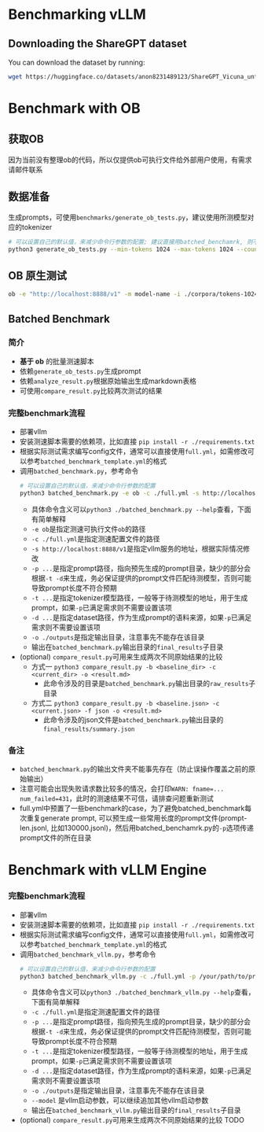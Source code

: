 # Benchmarking vLLM

## Downloading the ShareGPT dataset

You can download the dataset by running:
```bash
wget https://huggingface.co/datasets/anon8231489123/ShareGPT_Vicuna_unfiltered/resolve/main/ShareGPT_V3_unfiltered_cleaned_split.json
```

# Benchmark with OB
## 获取OB
因为当前没有整理ob的代码，所以仅提供ob可执行文件给外部用户使用，有需求请邮件联系

## 数据准备
生成prompts，可使用`benchmarks/generate_ob_tests.py`，建议使用所测模型对应的tokenizer
```sh
# 可以设置自己的默认值，来减少命令行参数的配置; 建议直接用batched_benchamrk, 则不需要手动调用generate_ob_tests.py
python3 generate_ob_tests.py --min-tokens 1024 --max-tokens 1024 --count 1000 --tokenizer YOUR-HUGGINGFACE-TOKENIZER --output output.jsonl --dataset YOUR-DOWNLOADED-SHAREGPT-V3-DATASET
```

## OB 原生测试
```sh
ob -e "http://localhost:8888/v1" -m model-name -i ./corpora/tokens-1024-1024.jsonl -n 1000 --max-tokens 128 -c 100 --verbose
```

## Batched Benchmark

### 简介
* **基于 ob** 的批量测速脚本
* 依赖`generate_ob_tests.py`生成prompt
* 依赖`analyze_result.py`根据原始输出生成markdown表格
* 可使用`compare_result.py`比较两次测试的结果

### 完整benchmark流程
* 部署vllm
* 安装测速脚本需要的依赖项，比如直接 `pip install -r ./requirements.txt`
* 根据实际测试需求编写config文件，通常可以直接使用`full.yml`，如需修改可以参考`batched_benchmark_template.yml`的格式
* 调用`batched_benchmark.py`，参考命令
  ```sh
  # 可以设置自己的默认值，来减少命令行参数的配置
  python3 batched_benchmark.py -e ob -c ./full.yml -s http://localhost:8888/v1 -p /your/path/to/prompt -t /your/tokenism/path -d /your/path/to/ShareGPT_V3_unfiltered_cleaned_split.5000.json -o ./results
  ```
  * 具体命令含义可以`python3 ./batched_benchmark.py --help`查看，下面有简单解释
  * `-e ob`是指定测速可执行文件`ob`的路径
  * `-c ./full.yml`是指定测速配置文件的路径
  * `-s http://localhost:8888/v1`是指定vllm服务的地址，根据实际情况修改
  * `-p ...`是指定prompt路径，指向预先生成的prompt目录，缺少的部分会根据`-t -d`来生成，务必保证提供的prompt文件匹配待测模型，否则可能导致prompt长度不符合预期
  * `-t ...`是指定tokenizer模型路径，一般等于待测模型的地址，用于生成prompt，如果`-p`已满足需求则不需要设置该项
  * `-d ...`是指定dataset路径，作为生成prompt的语料来源，如果`-p`已满足需求则不需要设置该项
  * `-o ./outputs`是指定输出目录，注意事先不能存在该目录
  * 输出在`batched_benchmark.py`输出目录的`final_results`子目录
* (optional) `compare_result.py`可用来生成两次不同原始结果的比较
  * 方式一 `python3 compare_result.py -b <baseline_dir> -c <current_dir> -o <result.md>`
    * 此命令涉及的目录是`batched_benchmark.py`输出目录的`raw_results`子目录
  * 方式二 `python3 compare_result.py -b <baseline.json> -c <current.json> -f json -o <result.md>`
    * 此命令涉及的json文件是`batched_benchmark.py`输出目录的`final_results/summary.json`

### 备注
* `batched_benchmark.py`的输出文件夹不能事先存在（防止误操作覆盖之前的原始输出）
* 注意可能会出现失败请求数比较多的情况，会打印`WARN: fname=... num_failed=431`，此时的测速结果不可信，请排查问题重新测试
* full.yml中预置了一些benchmark的case，为了避免batched_benchmark每次重复generate prompt, 可以预生成一些常用长度的prompt文件(prompt-len.jsonl, 比如130000.jsonl)，然后用batched_benchamrk.py的`-p`选项传递prompt文件的所在目录

# Benchmark with vLLM Engine
### 完整benchmark流程
* 部署vllm
* 安装测速脚本需要的依赖项，比如直接 `pip install -r ./requirements.txt`
* 根据实际测试需求编写config文件，通常可以直接使用`full.yml`，如需修改可以参考`batched_benchmark_template.yml`的格式
* 调用`batched_benchmark_vllm.py`，参考命令
  ```sh
  # 可以设置自己的默认值，来减少命令行参数的配置
  python3 batched_benchmark_vllm.py -c ./full.yml -p /your/path/to/prompt -t /your/tokenism/path -d /your/path/to/ShareGPT_V3_unfiltered_cleaned_split.5000.json -o ./results --model facebook/opt-125m
  ```
  * 具体命令含义可以`python3 ./batched_benchmark_vllm.py --help`查看，下面有简单解释
  * `-c ./full.yml`是指定测速配置文件的路径
  * `-p ...`是指定prompt路径，指向预先生成的prompt目录，缺少的部分会根据`-t -d`来生成，务必保证提供的prompt文件匹配待测模型，否则可能导致prompt长度不符合预期
  * `-t ...`是指定tokenizer模型路径，一般等于待测模型的地址，用于生成prompt，如果`-p`已满足需求则不需要设置该项
  * `-d ...`是指定dataset路径，作为生成prompt的语料来源，如果`-p`已满足需求则不需要设置该项
  * `-o ./outputs`是指定输出目录，注意事先不能存在该目录
  * `--model` 是vllm启动参数，可以继续追加其他vllm启动参数
  * 输出在`batched_benchmark_vllm.py`输出目录的`final_results`子目录
* (optional) `compare_result.py`可用来生成两次不同原始结果的比较
  TODO
